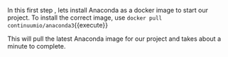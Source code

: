 In this first step , lets install Anaconda as a docker image to start our project. 
To install the correct image, use `docker pull continuumio/anaconda3`{{execute}}

This will pull the latest Anaconda image for our project and takes about a minute to complete.
